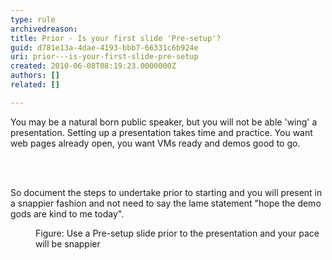 ```yaml
---
type: rule
archivedreason: 
title: Prior - Is your first slide 'Pre-setup'?
guid: d781e13a-4dae-4193-bbb7-66331c6b924e
uri: prior---is-your-first-slide-pre-setup
created: 2010-06-08T08:19:23.0000000Z
authors: []
related: []

---
```



You may be a natural born public speaker, but you will not be able 'wing' a presentation. Setting up a presentation takes time and practice. You want web pages already open, you want VMs ready and demos good to go.

<br><excerpt class='endintro'></excerpt><br>

  <p>So document the steps to undertake prior to starting and you will present in a snappier fashion and not need to say the lame statement &quot;hope the demo gods are kind to me today&quot;. </p>
<dl>
    <dt><img class="ms-rteCustom-ImageArea" src="/PublishingImages/preslide.gif" alt="" /> </dt>
    <dd class="ms-rteCustom-FigureNormal">Figure&#58; Use a Pre-setup slide prior to the presentation and your pace will be snappier</dd>
</dl>



